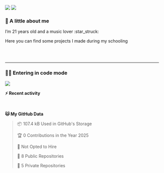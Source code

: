 <picture>
  <source media="(prefers-color-scheme: dark)" srcset="https://readme-typing-svg.demolab.com?font=Fira+Code&weight=600&size=30&pause=1000&color=FFFFFF&center=true&vCenter=true&repeat=false&width=1120&lines=C%C3%A9leste">
  <img src="https://readme-typing-svg.demolab.com?font=Fira+Code&weight=600&size=30&pause=1000&color=000000&center=true&vCenter=true&repeat=false&width=1120&lines=C%C3%A9leste"/>
</picture>

<picture>
  <source media="(prefers-color-scheme: dark)" srcset="https://readme-typing-svg.demolab.com?font=Fira+Code&size=24&pause=700&color=FFFFFF&center=true&vCenter=true&width=1120&lines=Student;Full+stack+developer;Web+designer">
  <img src="https://readme-typing-svg.demolab.com?font=Fira+Code&size=24&pause=500&color=000000&center=true&vCenter=true&width=1120&lines=Student;Full+stack+developer;Web+designer"/>
</picture>


<h3>🤙 A little about me</h3>
<p>I’m 21 years old and a music lover :star_struck:</p>
<p>Here you can find some projects I made during my schooling</p>
</br></br>

<!--START_SECTION:early_night-->

<!--END_SECTION:early_night-->

---

<h3>👩‍💻 Entering in code mode</h3>
<img src="https://media.giphy.com/media/v1.Y2lkPTc5MGI3NjExNGU5Nzc2NDBub2E0M2MwOXRwZXd6dWdjMmR5d2gyd2Z0OW92ZnRtOSZlcD12MV9pbnRlcm5hbF9naWZfYnlfaWQmY3Q9Zw/UzPFt8mP3vHDkPYZhL/giphy.gif"/>
</br>


<!-- <h3>🔧 Technical stack</h3> -->

<b>⚡ Recent activity</b>
<!--RECENT_ACTIVITY:start-->
<!--RECENT_ACTIVITY:end-->

</br>

<!--START_SECTION:waka_data-->
**🐱 My GitHub Data** 

> 📦 107.4 kB Used in GitHub's Storage 
 > 
> 🏆 0 Contributions in the Year 2025
 > 
> 🚫 Not Opted to Hire
 > 
> 📜 8 Public Repositories 
 > 
> 🔑 5 Private Repositories 
 > 

<!--END_SECTION:waka_data-->
